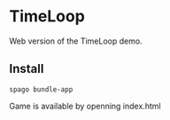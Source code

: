 TimeLoop
=======

Web version of the TimeLoop demo.


Install
-------

```
spago bundle-app
```

Game is available by openning index.html
